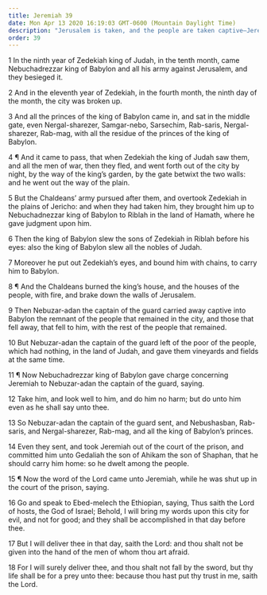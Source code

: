 ```yaml
---
title: Jeremiah 39
date: Mon Apr 13 2020 16:19:03 GMT-0600 (Mountain Daylight Time)
description: "Jerusalem is taken, and the people are taken captive—Jeremiah and Ebed-melech, the Ethiopian, are preserved."
order: 39
---
```


1 In the ninth year of Zedekiah king of Judah, in the tenth month, came Nebuchadrezzar king of Babylon and all his army against Jerusalem, and they besieged it.

2 And in the eleventh year of Zedekiah, in the fourth month, the ninth day of the month, the city was broken up.

3 And all the princes of the king of Babylon came in, and sat in the middle gate, even Nergal-sharezer, Samgar-nebo, Sarsechim, Rab-saris, Nergal-sharezer, Rab-mag, with all the residue of the princes of the king of Babylon.

4 ¶ And it came to pass, that when Zedekiah the king of Judah saw them, and all the men of war, then they fled, and went forth out of the city by night, by the way of the king’s garden, by the gate betwixt the two walls: and he went out the way of the plain.

5 But the Chaldeans’ army pursued after them, and overtook Zedekiah in the plains of Jericho: and when they had taken him, they brought him up to Nebuchadnezzar king of Babylon to Riblah in the land of Hamath, where he gave judgment upon him.

6 Then the king of Babylon slew the sons of Zedekiah in Riblah before his eyes: also the king of Babylon slew all the nobles of Judah.

7 Moreover he put out Zedekiah’s eyes, and bound him with chains, to carry him to Babylon.

8 ¶ And the Chaldeans burned the king’s house, and the houses of the people, with fire, and brake down the walls of Jerusalem.

9 Then Nebuzar-adan the captain of the guard carried away captive into Babylon the remnant of the people that remained in the city, and those that fell away, that fell to him, with the rest of the people that remained.

10 But Nebuzar-adan the captain of the guard left of the poor of the people, which had nothing, in the land of Judah, and gave them vineyards and fields at the same time.

11 ¶ Now Nebuchadrezzar king of Babylon gave charge concerning Jeremiah to Nebuzar-adan the captain of the guard, saying.

12 Take him, and look well to him, and do him no harm; but do unto him even as he shall say unto thee.

13 So Nebuzar-adan the captain of the guard sent, and Nebushasban, Rab-saris, and Nergal-sharezer, Rab-mag, and all the king of Babylon’s princes.

14 Even they sent, and took Jeremiah out of the court of the prison, and committed him unto Gedaliah the son of Ahikam the son of Shaphan, that he should carry him home: so he dwelt among the people.

15 ¶ Now the word of the Lord came unto Jeremiah, while he was shut up in the court of the prison, saying.

16 Go and speak to Ebed-melech the Ethiopian, saying, Thus saith the Lord of hosts, the God of Israel; Behold, I will bring my words upon this city for evil, and not for good; and they shall be accomplished in that day before thee.

17 But I will deliver thee in that day, saith the Lord: and thou shalt not be given into the hand of the men of whom thou art afraid.

18 For I will surely deliver thee, and thou shalt not fall by the sword, but thy life shall be for a prey unto thee: because thou hast put thy trust in me, saith the Lord.
